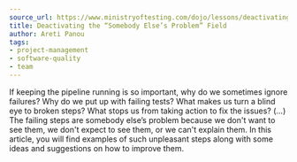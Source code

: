 ```yaml
---
source_url: https://www.ministryoftesting.com/dojo/lessons/deactivating-the-somebody-else-s-problem-field
title: Deactivating the “Somebody Else’s Problem” Field
author: Areti Panou
tags:
- project-management
- software-quality
- team
---
```


If keeping the pipeline running is so important, why do we sometimes ignore failures? Why do we put up with failing tests? What makes us turn a blind eye to broken steps? What stops us from taking action to fix the issues? (...) The failing steps are somebody else’s problem because we don't want to see them, we don't expect to see them, or we can't explain them. In this article, you will find examples of such unpleasant steps along with some ideas and suggestions on how to improve them.
